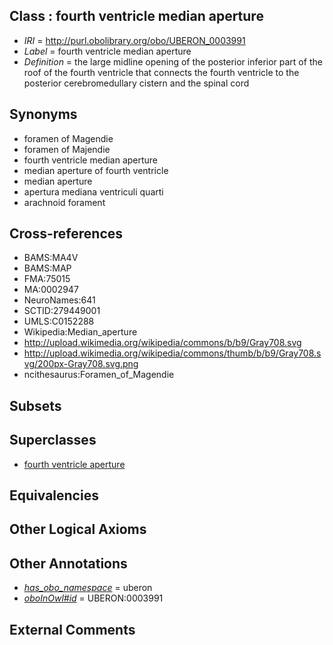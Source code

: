 
## Class : fourth ventricle median aperture

 * *IRI* = http://purl.obolibrary.org/obo/UBERON_0003991
 * *Label* = fourth ventricle median aperture
 * *Definition* = the large midline opening of the posterior inferior part of the roof of the fourth ventricle that connects the fourth ventricle to the posterior cerebromedullary cistern and the spinal cord

## Synonyms

 * foramen of Magendie
 * foramen of Majendie
 * fourth ventricle median aperture
 * median aperture of fourth ventricle
 * median aperture
 * apertura mediana ventriculi quarti
 * arachnoid forament

## Cross-references

 * BAMS:MA4V
 * BAMS:MAP
 * FMA:75015
 * MA:0002947
 * NeuroNames:641
 * SCTID:279449001
 * UMLS:C0152288
 * Wikipedia:Median_aperture
 * http://upload.wikimedia.org/wikipedia/commons/b/b9/Gray708.svg
 * http://upload.wikimedia.org/wikipedia/commons/thumb/b/b9/Gray708.svg/200px-Gray708.svg.png
 * ncithesaurus:Foramen_of_Magendie

## Subsets


## Superclasses

 * [fourth ventricle aperture](../../UBERON/68/UBERON_0004668.md)

## Equivalencies


## Other Logical Axioms


## Other Annotations

 * *[has_obo_namespace](../../ce/oboInOwl#hasOBONamespace.md)* = uberon
 * *[oboInOwl#id](../../id/oboInOwl#id.md)* = UBERON:0003991

## External Comments

